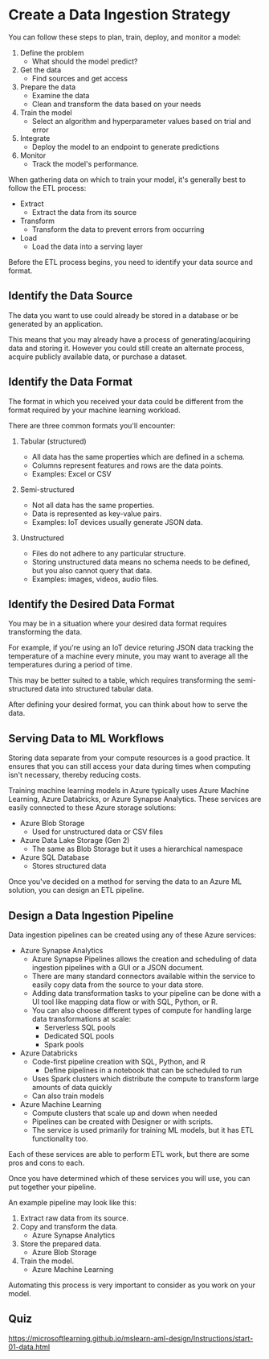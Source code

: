 # Create a Data Ingestion Strategy

You can follow these steps to plan, train, deploy, and monitor a model:
1. Define the problem
    - What should the model predict?
2. Get the data
    - Find sources and get access
3. Prepare the data
    - Examine the data
    - Clean and transform the data based on your needs
4. Train the model
    - Select an algorithm and hyperparameter values based on trial and error
5. Integrate
    - Deploy the model to an endpoint to generate predictions
6. Monitor
    - Track the model's performance.

When gathering data on which to train your model, it's generally best to follow the ETL process:
- Extract
    - Extract the data from its source
- Transform
    - Transform the data to prevent errors from occurring
- Load
    - Load the data into a serving layer

Before the ETL process begins, you need to identify your data source and format.

## Identify the Data Source

The data you want to use could already be stored in a database or be generated by an application.

This means that you may already have a process of generating/acquiring data and storing it. However you could still create an alternate process, acquire publicly available data, or purchase a dataset.

## Identify the Data Format

The format in which you received your data could be different from the format required by your machine learning workload. 

There are three common formats you'll encounter:

1. Tabular (structured)
    - All data has the same properties which are defined in a schema.
    - Columns represent features and rows are the data points.
    - Examples: Excel or CSV

2. Semi-structured
    - Not all data has the same properties.
    - Data is represented as key-value pairs.
    - Examples: IoT devices usually generate JSON data.

3. Unstructured
    - Files do not adhere to any particular structure.
    - Storing unstructured data means no schema needs to be defined, but you also cannot query that data.
    - Examples: images, videos, audio files.

## Identify the Desired Data Format

You may be in a situation where your desired data format requires transforming the data.

For example, if you're using an IoT device returing JSON data tracking the temperature of a machine every minute, you may want to average all the temperatures during a period of time.

This may be better suited to a table, which requires transforming the semi-structured data into structured tabular data. 

After defining your desired format, you can think about how to serve the data.

## Serving Data to ML Workflows

Storing data separate from your compute resources is a good practice. It ensures that you can still access your data during times when computing isn't necessary, thereby reducing costs.

Training machine learning models in Azure typically uses Azure Machine Learning, Azure Databricks, or Azure Synapse Analytics. These services are easily connected to these Azure storage solutions:

- Azure Blob Storage
    - Used for unstructured data or CSV files
- Azure Data Lake Storage (Gen 2)
    - The same as Blob Storage but it uses a hierarchical namespace
- Azure SQL Database
    - Stores structured data

Once you've decided on a method for serving the data to an Azure ML solution, you can design an ETL pipeline.

## Design a Data Ingestion Pipeline

Data ingestion pipelines can be created using any of these Azure services:

- Azure Synapse Analytics
    - Azure Synapse Pipelines allows the creation and scheduling of data ingestion pipelines with a GUI or a JSON document.
    - There are many standard connectors available within the service to easily copy data from the source to your data store.
    - Adding data transformation tasks to your pipeline can be done with a UI tool like mapping data flow or with SQL, Python, or R.
    - You can also choose different types of compute for handling large data transformations at scale:
        - Serverless SQL pools
        - Dedicated SQL pools
        - Spark pools
- Azure Databricks
    - Code-first pipeline creation with SQL, Python, and R
        - Define pipelines in a notebook that can be scheduled to run
    - Uses Spark clusters which distribute the compute to transform large amounts of data quickly
    - Can also train models
- Azure Machine Learning
    - Compute clusters that scale up and down when needed
    - Pipelines can be created with Designer or with scripts.
    - The service is used primarily for training ML models, but it has ETL functionality too.

Each of these services are able to perform ETL work, but there are some pros and cons to each.

Once you have determined which of these services you will use, you can put together your pipeline.

An example pipeline may look like this:

1. Extract raw data from its source.
2. Copy and transform the data.
    - Azure Synapse Analytics
3. Store the prepared data.
    - Azure Blob Storage
4. Train the model.
    - Azure Machine Learning

Automating this process is very important to consider as you work on your model.

## Quiz

https://microsoftlearning.github.io/mslearn-aml-design/Instructions/start-01-data.html